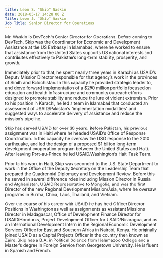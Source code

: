 ```yaml
---
title: Leon S. "Skip" Waskin
date: 2018-05-17 14:28:00 Z
Title: Leon S. "Skip" Waskin
Job Title: Senior Director for Operations
---
```


Mr. Waskin is DevTech's Senior Director for Operations. Before coming to DevTech, Skip was the Coordinator for Economic and Development Assistance at the US Embassy in Islamabad, where he worked to ensure that assistance from the United States supports US national interests and contributes effectively to Pakistan’s long-term stability, prosperity, and growth. 

Immediately prior to that, he spent nearly three years in Karachi as USAID’s Deputy Mission Director responsible for that agency’s work in the provinces of Sindh and Balochistan. In this capacity he provided strategic leader to, and drove forward implementation of a $290 million portfolio focused on education and health infrastructure and community outreach efforts designed to promote stability and reduce the lure of violent extremism. Prior to his position in Karachi, he led a team in Islamabad that conducted an assessment of USAID/Pakistan’s “implementation modalities” and suggested ways to accelerate delivery of assistance and reduce the mission’s pipeline. 

Skip has served USAID for over 30 years. Before Pakistan, his previous assignment was in Haiti where he headed USAID’s Office of Response Coordination. In this capacity he oversaw the USG response to the 2010 earthquake, and led the design of a proposed $1 billion long-term development cooperation program between the United States and Haiti. After leaving Port-au-Prince he led USAID/Washington’s Haiti Task Team. 

Prior to his work in Haiti, Skip was seconded to the U.S. State Department to work in the Office of the Deputy Secretary on the Leadership Team that prepared the Quadrennial Diplomacy and Development Review. Before this he served in several difference roles including Mission Director in Russia and Afghanistan, USAID Representative to Mongolia, and was the first Director of the new Regional Development Mission/Asia, where he oversaw programs in Burma, China, Laos, Thailand, and Vietnam.

Over the course of his career with USAID he has held Officer Director Positions in Washington as well as assignments as Assistant Missions Director in Madagascar, Office of Development Finance Director for USAID/Honduras, Project Development Officer for USAID/Nicaragua, and as an International Development Intern in the Regional Economic Development Services Office for East and Southern Africa in Nairobi, Kenya. He originally joined USAID as a Capital Projects Officer in the country then known as Zaire. 
Skip has a B.A. in Political Science from Kalamazoo College and a Master’s degree in Foreign Service from Georgetown University. He is fluent in Spanish and French.  
